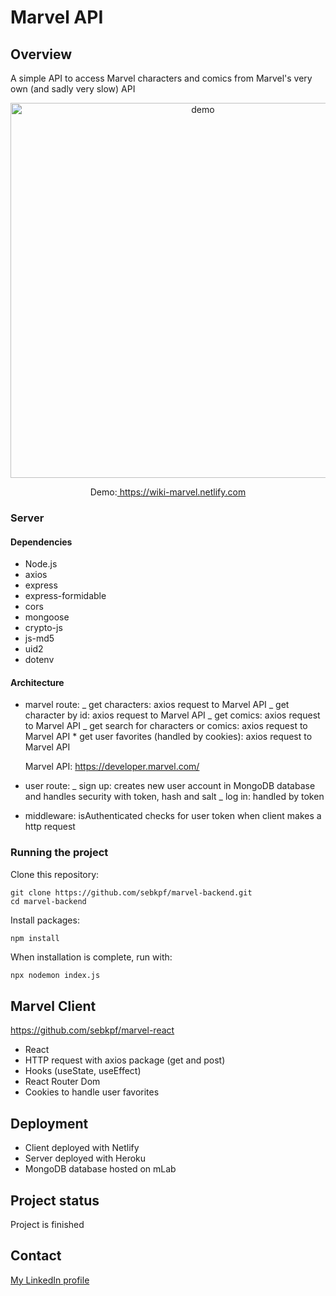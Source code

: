 # Marvel API

## Overview

A simple API to access Marvel characters and comics from Marvel's very own (and sadly very slow) API

<p align="center">
	<img
			width="600"
			alt="demo"
			src="https://github.com/sebkpf/marvel-backend/blob/master/documentation/demo.png">
</p>

<p align="center">
  Demo:<a href="https://wiki-marvel.netlify.com" target="_blank"> https://wiki-marvel.netlify.com</a>
</p>

### Server

#### Dependencies

- Node.js
- axios
- express
- express-formidable
- cors
- mongoose
- crypto-js
- js-md5
- uid2
- dotenv

#### Architecture

- marvel route:
  _ get characters: axios request to Marvel API
  _ get character by id: axios request to Marvel API
  _ get comics: axios request to Marvel API
  _ get search for characters or comics: axios request to Marvel API \* get user favorites (handled by cookies): axios request to Marvel API

  Marvel API: https://developer.marvel.com/

- user route:
  _ sign up: creates new user account in MongoDB database and handles security with token, hash and salt
  _ log in: handled by token

- middleware: isAuthenticated checks for user token when client makes a http request

### Running the project

Clone this repository:

```
git clone https://github.com/sebkpf/marvel-backend.git
cd marvel-backend
```

Install packages:

```
npm install
```

When installation is complete, run with:

```bash
npx nodemon index.js
```

## Marvel Client

<a href="https://github.com/sebkpf/marvel-react">https://github.com/sebkpf/marvel-react</a>

- React
- HTTP request with axios package (get and post)
- Hooks (useState, useEffect)
- React Router Dom
- Cookies to handle user favorites

## Deployment

- Client deployed with Netlify
- Server deployed with Heroku
- MongoDB database hosted on mLab

## Project status

Project is finished

## Contact

<a href="https://www.linkedin.com/in/sebastienkempf/" target="_blank">My LinkedIn profile</a>
